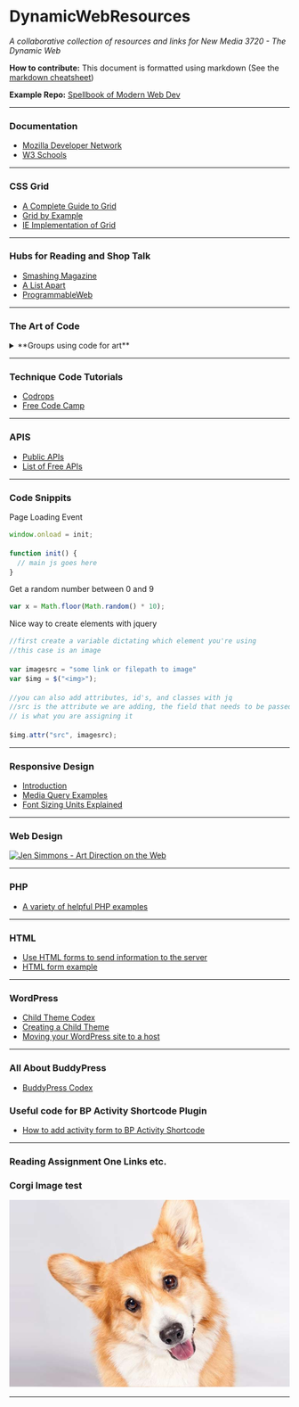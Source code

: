 # DynamicWebResources
<em>A collaborative collection of resources and links for New Media 3720 - The Dynamic Web</em>

<b>How to contribute:</b> This document is formatted using markdown (See the [markdown cheatsheet](https://github.com/adam-p/markdown-here/wiki/Markdown-Cheatsheet))

<b>Example Repo:</b> [Spellbook of Modern Web Dev](https://github.com/dexteryy/spellbook-of-modern-webdev)

*****

### Documentation
* [Mozilla Developer Network](https://developer.mozilla.org/en-US/)
* [W3 Schools](https://www.w3schools.com/)

*****

### CSS Grid
* [A Complete Guide to Grid ](https://css-tricks.com/snippets/css/complete-guide-grid/)
* [Grid by Example](https://gridbyexample.com/learn/)
* [IE Implementation of Grid](https://rachelandrew.co.uk/archives/2016/11/26/should-i-try-to-use-the-ie-implementation-of-css-grid-layout/)

*****

### Hubs for Reading and Shop Talk
* [Smashing Magazine](https://www.smashingmagazine.com/)
* [A List Apart](http://alistapart.com/)
* [ProgrammableWeb](https://www.programmableweb.com/)

*****

### The Art of Code
<details><summary>**Groups using code for art**</summary>

* Demoscene refers to a subculture of programmers that write graphical 'demos' entirely in code such as C#, C++, and even Basic. Big in Europe.


* [Pouet Demoscene Archive](http://www.pouet.net/)
* [Conspiracy - group](http://conspiracy.hu/)
* [Conspiracy - example video](https://www.youtube.com/watch?v=20vPbH6UWIc)
</details>

*****

### Technique Code Tutorials

* [Codrops](https://tympanus.net/codrops/category/tutorials/)
* [Free Code Camp](https://guide.freecodecamp.org/javascript/tutorials)

*****

### APIS

* [Public APIs](https://github.com/abhishekbanthia/Public-APIs)
* [List of Free APIs](https://github.com/toddmotto/public-apis) 

****

### Code Snippits

Page Loading Event
```javascript
window.onload = init;

function init() {
  // main js goes here
}
```

Get a random number between 0 and 9
```javascript
var x = Math.floor(Math.random() * 10);
```

Nice way to create elements with jquery
```javascript
//first create a variable dictating which element you're using
//this case is an image

var imagesrc = "some link or filepath to image"
var $img = $("<img>");

//you can also add attributes, id's, and classes with jq
//src is the attribute we are adding, the field that needs to be passed 
// is what you are assigning it

$img.attr("src", imagesrc);

```


*****

### Responsive Design
* [Introduction](https://www.w3schools.com/css/css_rwd_intro.asp)
* [Media Query Examples](https://www.w3schools.com/css/css3_mediaqueries_ex.asp)
* [Font Sizing Units Explained](https://medium.com/@madhum86/css-font-sizing-pixels-vs-em-vs-rem-vs-percent-vs-viewport-units-b1485716afe7)

*****

### Web Design
[![Jen Simmons - Art Direction on the Web](http://img.youtube.com/vi/5Z7lSSMwRgo/0.jpg)](http://www.youtube.com/watch?v=5Z7lSSMwRgo)

*****

### PHP
* [A variety of helpful PHP examples](https://www.w3schools.com/php/php_examples.asp)

*****

### HTML
* [Use HTML forms to send information to the server](https://www.w3schools.com/html/html_forms.asp)
* [HTML form example](https://www.w3schools.com/html/tryit.asp?filename=tryhtml_form_text)

*****

### WordPress
* [Child Theme Codex](https://codex.wordpress.org/Child_Themes)
* [Creating a Child Theme](https://www.elegantthemes.com/blog/resources/wordpress-child-theme-tutorial)
* [Moving your WordPress site to a host](http://www.wpbeginner.com/wp-tutorials/how-to-move-wordpress-from-local-server-to-live-site/)

*****

### All About BuddyPress
* [BuddyPress Codex](https://codex.buddypress.org/)

### Useful code for BP Activity Shortcode Plugin
* [How to add activity form to BP Activity Shortcode](https://buddypress.org/support/topic/how-to-add-activity-form-to-bp-activity-shortcode/)

*****

### Reading Assignment One Links etc. 

### Corgi Image test
![Alt text](/img/pembroke-welsh-corgi-hero.jpg)

*****



